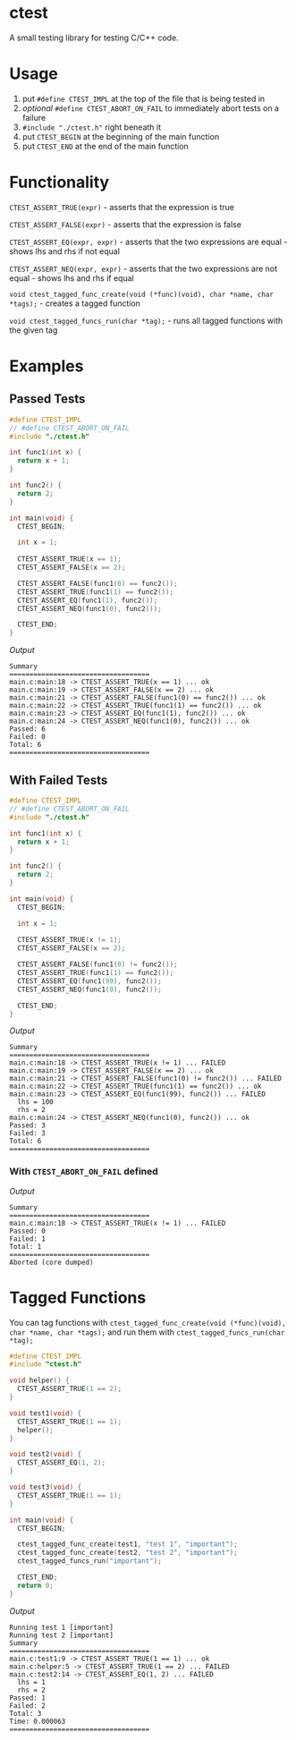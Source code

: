 # ctest

A small testing library for testing C/C++ code.

# Usage
1. put `#define CTEST_IMPL` at the top of the file that is being tested in
2. *optional* `#define CTEST_ABORT_ON_FAIL` to immediately abort tests on a failure
3. `#include "./ctest.h"` right beneath it
4. put `CTEST_BEGIN` at the beginning of the main function
5. put `CTEST_END` at the end of the main function

# Functionality

`CTEST_ASSERT_TRUE(expr)` - asserts that the expression is true

`CTEST_ASSERT_FALSE(expr)` - asserts that the expression is false

`CTEST_ASSERT_EQ(expr, expr)` - asserts that the two expressions are equal - shows lhs and rhs if not equal

`CTEST_ASSERT_NEQ(expr, expr)` - asserts that the two expressions are not equal - shows lhs and rhs if equal

`void ctest_tagged_func_create(void (*func)(void), char *name, char *tags);` - creates a tagged function

`void ctest_tagged_funcs_run(char *tag);` - runs all tagged functions with the given tag

# Examples

## Passed Tests

```c
#define CTEST_IMPL
// #define CTEST_ABORT_ON_FAIL
#include "./ctest.h"

int func1(int x) {
  return x + 1;
}

int func2() {
  return 2;
}

int main(void) {
  CTEST_BEGIN;

  int x = 1;
  
  CTEST_ASSERT_TRUE(x == 1);
  CTEST_ASSERT_FALSE(x == 2);

  CTEST_ASSERT_FALSE(func1(0) == func2());
  CTEST_ASSERT_TRUE(func1(1) == func2());
  CTEST_ASSERT_EQ(func1(1), func2());
  CTEST_ASSERT_NEQ(func1(0), func2());

  CTEST_END;
}
```

*Output*

```
Summary
===================================
main.c:main:18 -> CTEST_ASSERT_TRUE(x == 1) ... ok
main.c:main:19 -> CTEST_ASSERT_FALSE(x == 2) ... ok
main.c:main:21 -> CTEST_ASSERT_FALSE(func1(0) == func2()) ... ok
main.c:main:22 -> CTEST_ASSERT_TRUE(func1(1) == func2()) ... ok
main.c:main:23 -> CTEST_ASSERT_EQ(func1(1), func2()) ... ok
main.c:main:24 -> CTEST_ASSERT_NEQ(func1(0), func2()) ... ok
Passed: 6
Failed: 0
Total: 6
===================================
```

## With Failed Tests
  
```c
#define CTEST_IMPL
// #define CTEST_ABORT_ON_FAIL
#include "./ctest.h"

int func1(int x) {
  return x + 1;
}

int func2() {
  return 2;
}

int main(void) {
  CTEST_BEGIN;

  int x = 1;
  
  CTEST_ASSERT_TRUE(x != 1);
  CTEST_ASSERT_FALSE(x == 2);

  CTEST_ASSERT_FALSE(func1(0) != func2());
  CTEST_ASSERT_TRUE(func1(1) == func2());
  CTEST_ASSERT_EQ(func1(99), func2());
  CTEST_ASSERT_NEQ(func1(0), func2());

  CTEST_END;
}
```

*Output*

```
Summary
===================================
main.c:main:18 -> CTEST_ASSERT_TRUE(x != 1) ... FAILED
main.c:main:19 -> CTEST_ASSERT_FALSE(x == 2) ... ok
main.c:main:21 -> CTEST_ASSERT_FALSE(func1(0) != func2()) ... FAILED
main.c:main:22 -> CTEST_ASSERT_TRUE(func1(1) == func2()) ... ok
main.c:main:23 -> CTEST_ASSERT_EQ(func1(99), func2()) ... FAILED
  lhs = 100
  rhs = 2
main.c:main:24 -> CTEST_ASSERT_NEQ(func1(0), func2()) ... ok
Passed: 3
Failed: 3
Total: 6
===================================
```

### With `CTEST_ABORT_ON_FAIL` defined

*Output*

```
Summary
===================================
main.c:main:18 -> CTEST_ASSERT_TRUE(x != 1) ... FAILED
Passed: 0
Failed: 1
Total: 1
===================================
Aborted (core dumped)
```

# Tagged Functions
You can tag functions with `ctest_tagged_func_create(void (*func)(void), char *name, char *tags);` and run them with `ctest_tagged_funcs_run(char *tag);`

```c
#define CTEST_IMPL
#include "ctest.h"

void helper() {
  CTEST_ASSERT_TRUE(1 == 2);
}

void test1(void) {
  CTEST_ASSERT_TRUE(1 == 1);
  helper();
}

void test2(void) {
  CTEST_ASSERT_EQ(1, 2);
}

void test3(void) {
  CTEST_ASSERT_TRUE(1 == 1);
}

int main(void) {
  CTEST_BEGIN;

  ctest_tagged_func_create(test1, "test 1", "important");
  ctest_tagged_func_create(test2, "test 2", "important");
  ctest_tagged_funcs_run("important");

  CTEST_END;
  return 0;
}
```

*Output*

```
Running test 1 [important]
Running test 2 [important]
Summary
===================================
main.c:test1:9 -> CTEST_ASSERT_TRUE(1 == 1) ... ok
main.c:helper:5 -> CTEST_ASSERT_TRUE(1 == 2) ... FAILED
main.c:test2:14 -> CTEST_ASSERT_EQ(1, 2) ... FAILED
  lhs = 1
  rhs = 2
Passed: 1
Failed: 2
Total: 3
Time: 0.000063
===================================
```
